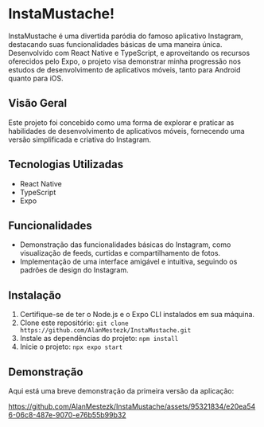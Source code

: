 # InstaMustache!

InstaMustache é uma divertida paródia do famoso aplicativo Instagram, destacando suas funcionalidades básicas de uma maneira única. Desenvolvido com React Native e TypeScript, e aproveitando os recursos oferecidos pelo Expo, o projeto visa demonstrar minha progressão nos estudos de desenvolvimento de aplicativos móveis, tanto para Android quanto para iOS.

## Visão Geral

Este projeto foi concebido como uma forma de explorar e praticar as habilidades de desenvolvimento de aplicativos móveis, fornecendo uma versão simplificada e criativa do Instagram.

## Tecnologias Utilizadas

- React Native
- TypeScript
- Expo

## Funcionalidades

- Demonstração das funcionalidades básicas do Instagram, como visualização de feeds, curtidas e compartilhamento de fotos.
- Implementação de uma interface amigável e intuitiva, seguindo os padrões de design do Instagram.

## Instalação

1. Certifique-se de ter o Node.js e o Expo CLI instalados em sua máquina.
2. Clone este repositório: `git clone https://github.com/AlanMestezk/InstaMustache.git`
3. Instale as dependências do projeto: `npm install`
4. Inicie o projeto: `npx expo start`

## Demonstração

Aqui está uma breve demonstração da primeira versão da aplicação:

https://github.com/AlanMestezk/InstaMustache/assets/95321834/e20ea546-06c8-487e-9070-e76b55b99b32

